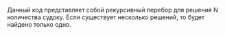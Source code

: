 Данный код представляет собой рекурсивный перебор для решения N количества судоку. 
Если существует несколько решений, то будет найдено только одно.
